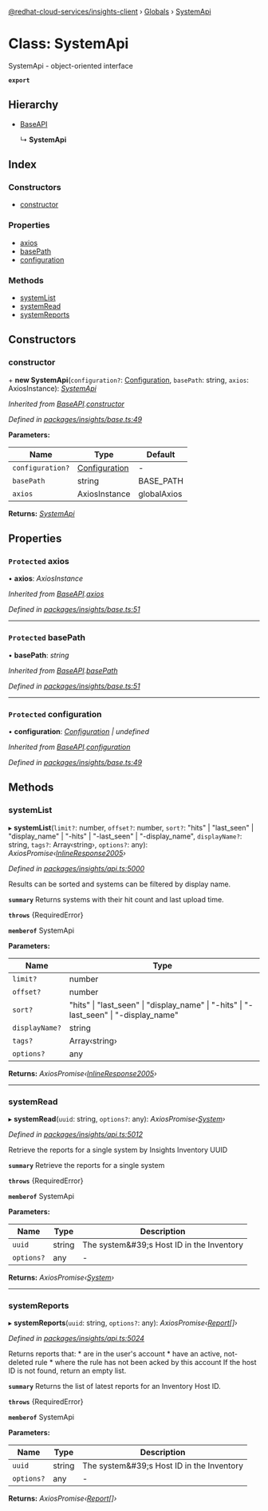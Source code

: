 [@redhat-cloud-services/insights-client](../README.md) › [Globals](../globals.md) › [SystemApi](systemapi.md)

# Class: SystemApi

SystemApi - object-oriented interface

**`export`** 

## Hierarchy

* [BaseAPI](baseapi.md)

  ↳ **SystemApi**

## Index

### Constructors

* [constructor](systemapi.md#constructor)

### Properties

* [axios](systemapi.md#protected-axios)
* [basePath](systemapi.md#protected-basepath)
* [configuration](systemapi.md#protected-configuration)

### Methods

* [systemList](systemapi.md#systemlist)
* [systemRead](systemapi.md#systemread)
* [systemReports](systemapi.md#systemreports)

## Constructors

###  constructor

\+ **new SystemApi**(`configuration?`: [Configuration](configuration.md), `basePath`: string, `axios`: AxiosInstance): *[SystemApi](systemapi.md)*

*Inherited from [BaseAPI](baseapi.md).[constructor](baseapi.md#constructor)*

*Defined in [packages/insights/base.ts:49](https://github.com/RedHatInsights/javascript-clients/blob/master/packages/insights/base.ts#L49)*

**Parameters:**

Name | Type | Default |
------ | ------ | ------ |
`configuration?` | [Configuration](configuration.md) | - |
`basePath` | string | BASE_PATH |
`axios` | AxiosInstance | globalAxios |

**Returns:** *[SystemApi](systemapi.md)*

## Properties

### `Protected` axios

• **axios**: *AxiosInstance*

*Inherited from [BaseAPI](baseapi.md).[axios](baseapi.md#protected-axios)*

*Defined in [packages/insights/base.ts:51](https://github.com/RedHatInsights/javascript-clients/blob/master/packages/insights/base.ts#L51)*

___

### `Protected` basePath

• **basePath**: *string*

*Inherited from [BaseAPI](baseapi.md).[basePath](baseapi.md#protected-basepath)*

*Defined in [packages/insights/base.ts:51](https://github.com/RedHatInsights/javascript-clients/blob/master/packages/insights/base.ts#L51)*

___

### `Protected` configuration

• **configuration**: *[Configuration](configuration.md) | undefined*

*Inherited from [BaseAPI](baseapi.md).[configuration](baseapi.md#protected-configuration)*

*Defined in [packages/insights/base.ts:49](https://github.com/RedHatInsights/javascript-clients/blob/master/packages/insights/base.ts#L49)*

## Methods

###  systemList

▸ **systemList**(`limit?`: number, `offset?`: number, `sort?`: "hits" | "last_seen" | "display_name" | "-hits" | "-last_seen" | "-display_name", `displayName?`: string, `tags?`: Array‹string›, `options?`: any): *AxiosPromise‹[InlineResponse2005](../interfaces/inlineresponse2005.md)›*

*Defined in [packages/insights/api.ts:5000](https://github.com/RedHatInsights/javascript-clients/blob/master/packages/insights/api.ts#L5000)*

Results can be sorted and systems can be filtered by display name.

**`summary`** Returns systems with their hit count and last upload time.

**`throws`** {RequiredError}

**`memberof`** SystemApi

**Parameters:**

Name | Type |
------ | ------ |
`limit?` | number |
`offset?` | number |
`sort?` | "hits" &#124; "last_seen" &#124; "display_name" &#124; "-hits" &#124; "-last_seen" &#124; "-display_name" |
`displayName?` | string |
`tags?` | Array‹string› |
`options?` | any |

**Returns:** *AxiosPromise‹[InlineResponse2005](../interfaces/inlineresponse2005.md)›*

___

###  systemRead

▸ **systemRead**(`uuid`: string, `options?`: any): *AxiosPromise‹[System](../interfaces/system.md)›*

*Defined in [packages/insights/api.ts:5012](https://github.com/RedHatInsights/javascript-clients/blob/master/packages/insights/api.ts#L5012)*

Retrieve the reports for a single system by Insights Inventory UUID

**`summary`** Retrieve the reports for a single system

**`throws`** {RequiredError}

**`memberof`** SystemApi

**Parameters:**

Name | Type | Description |
------ | ------ | ------ |
`uuid` | string | The system\&#39;s Host ID in the Inventory |
`options?` | any | - |

**Returns:** *AxiosPromise‹[System](../interfaces/system.md)›*

___

###  systemReports

▸ **systemReports**(`uuid`: string, `options?`: any): *AxiosPromise‹[Report](../interfaces/report.md)[]›*

*Defined in [packages/insights/api.ts:5024](https://github.com/RedHatInsights/javascript-clients/blob/master/packages/insights/api.ts#L5024)*

Returns reports that: * are in the user\'s account * have an active, not-deleted rule * where the rule has not been acked by this account If the host ID is not found, return an empty list.

**`summary`** Returns the list of latest reports for an Inventory Host ID.

**`throws`** {RequiredError}

**`memberof`** SystemApi

**Parameters:**

Name | Type | Description |
------ | ------ | ------ |
`uuid` | string | The system\&#39;s Host ID in the Inventory |
`options?` | any | - |

**Returns:** *AxiosPromise‹[Report](../interfaces/report.md)[]›*
